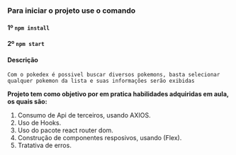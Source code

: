 ### Para iniciar o projeto use o comando
#### 1º `npm install`
#### 2º `npm start`


#### Descrição

`Com o pokedex é possivel buscar diversos pokemons, basta selecionar qualquer pokemon da lista e suas informações serão exibidas `
 
 
 **Projeto tem como objetivo por em pratica habilidades adquiridas em aula, os quais são:**
 
 1. Consumo de Api de terceiros, usando AXIOS.
 2. Uso de Hooks.
 3. Uso do pacote react router dom.
 4. Construção de componentes resposivos, usando (Flex).
 5. Tratativa de erros.


